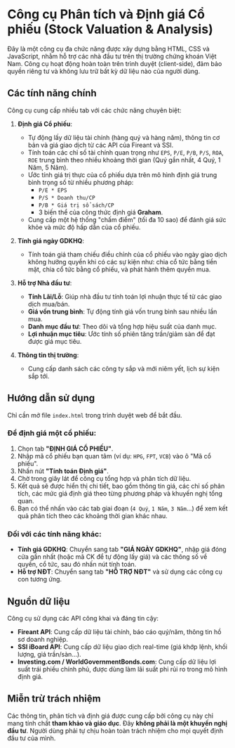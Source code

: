 # Công cụ Phân tích và Định giá Cổ phiếu (Stock Valuation & Analysis)

Đây là một công cụ đa chức năng được xây dựng bằng HTML, CSS và JavaScript, nhằm hỗ trợ các nhà đầu tư trên thị trường chứng khoán Việt Nam. Công cụ hoạt động hoàn toàn trên trình duyệt (client-side), đảm bảo quyền riêng tư và không lưu trữ bất kỳ dữ liệu nào của người dùng.

## Các tính năng chính

Công cụ cung cấp nhiều tab với các chức năng chuyên biệt:

1.  **Định giá Cổ phiếu**:
    -   Tự động lấy dữ liệu tài chính (hàng quý và hàng năm), thông tin cơ bản và giá giao dịch từ các API của Fireant và SSI.
    -   Tính toán các chỉ số tài chính quan trọng như `EPS`, `P/E`, `P/B`, `P/S`, `ROA`, `ROE` trung bình theo nhiều khoảng thời gian (Quý gần nhất, 4 Quý, 1 Năm, 5 Năm).
    -   Ước tính giá trị thực của cổ phiếu dựa trên mô hình định giá trung bình trọng số từ nhiều phương pháp:
        -   `P/E * EPS`
        -   `P/S * Doanh thu/CP`
        -   `P/B * Giá trị sổ sách/CP`
        -   3 biến thể của công thức định giá **Graham**.
    -   Cung cấp một hệ thống "chấm điểm" (tối đa 10 sao) để đánh giá sức khỏe và mức độ hấp dẫn của cổ phiếu.

2.  **Tính giá ngày GDKHQ**:
    -   Tính toán giá tham chiếu điều chỉnh của cổ phiếu vào ngày giao dịch không hưởng quyền khi có các sự kiện như: chia cổ tức bằng tiền mặt, chia cổ tức bằng cổ phiếu, và phát hành thêm quyền mua.

3.  **Hỗ trợ Nhà đầu tư**:
    -   **Tính Lãi/Lỗ**: Giúp nhà đầu tư tính toán lợi nhuận thực tế từ các giao dịch mua/bán.
    -   **Giá vốn trung bình**: Tự động tính giá vốn trung bình sau nhiều lần mua.
    -   **Danh mục đầu tư**: Theo dõi và tổng hợp hiệu suất của danh mục.
    -   **Lợi nhuận mục tiêu**: Ước tính số phiên tăng trần/giảm sàn để đạt được giá mục tiêu.

4.  **Thông tin thị trường**:
    -   Cung cấp danh sách các công ty sắp và mới niêm yết, lịch sự kiện sắp tới.

## Hướng dẫn sử dụng

Chỉ cần mở file `index.html` trong trình duyệt web để bắt đầu.

### Để định giá một cổ phiếu:

1.  Chọn tab **"ĐỊNH GIÁ CỔ PHIẾU"**.
2.  Nhập mã cổ phiếu bạn quan tâm (ví dụ: `HPG`, `FPT`, `VCB`) vào ô "Mã cổ phiếu".
3.  Nhấn nút **"Tính toán Định giá"**.
4.  Chờ trong giây lát để công cụ tổng hợp và phân tích dữ liệu.
5.  Kết quả sẽ được hiển thị chi tiết, bao gồm thông tin giá, các chỉ số phân tích, các mức giá định giá theo từng phương pháp và khuyến nghị tổng quan.
6.  Bạn có thể nhấn vào các tab giai đoạn (`4 Quý`, `1 Năm`, `3 Năm`...) để xem kết quả phân tích theo các khoảng thời gian khác nhau.

### Đối với các tính năng khác:

-   **Tính giá GDKHQ**: Chuyển sang tab **"GIÁ NGÀY GDKHQ"**, nhập giá đóng cửa gần nhất (hoặc mã CK để tự động lấy giá) và các thông số về quyền, cổ tức, sau đó nhấn nút tính toán.
-   **Hỗ trợ NĐT**: Chuyển sang tab **"HỖ TRỢ NĐT"** và sử dụng các công cụ con tương ứng.

## Nguồn dữ liệu

Công cụ sử dụng các API công khai và đáng tin cậy:

-   **Fireant API**: Cung cấp dữ liệu tài chính, báo cáo quý/năm, thông tin hồ sơ doanh nghiệp.
-   **SSI iBoard API**: Cung cấp dữ liệu giao dịch real-time (giá khớp lệnh, khối lượng, giá trần/sàn...).
-   **Investing.com / WorldGovernmentBonds.com**: Cung cấp dữ liệu lợi suất trái phiếu chính phủ, được dùng làm lãi suất phi rủi ro trong mô hình định giá.

## Miễn trừ trách nhiệm

Các thông tin, phân tích và định giá được cung cấp bởi công cụ này chỉ mang tính chất **tham khảo và giáo dục**. Đây **không phải là một khuyến nghị đầu tư**. Người dùng phải tự chịu hoàn toàn trách nhiệm cho mọi quyết định đầu tư của mình.
